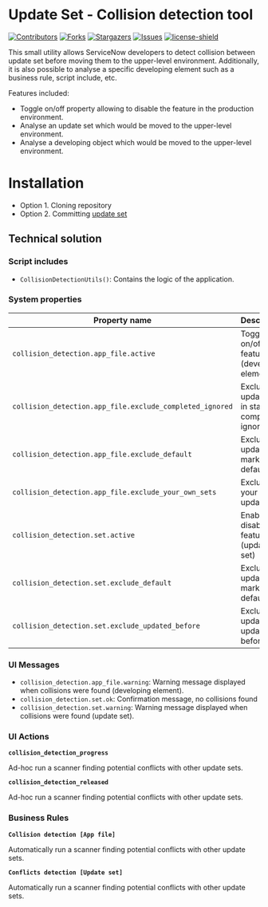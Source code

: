 # Update Set - Collision detection tool

[![Contributors][contributors-shield]][contributors-url]
[![Forks][forks-shield]][forks-url]
[![Stargazers][stars-shield]][stars-url]
[![Issues][issues-shield]][issues-url]
[![license-shield]][license-url]

This small utility allows ServiceNow developers to detect collision between update set before moving them to the upper-level environment. Additionally, it is also possible to analyse a specific developing element such as a business rule, script include, etc.

Features included:

- Toggle on/off property allowing to disable the feature in the production environment.
- Analyse an update set which would be moved to the upper-level environment.
- Analyse a developing object which would be moved to the upper-level environment.

# Installation

- Option 1. Cloning repository
- Option 2. Committing [update set](./releases/collision_detection_tool_100.xml)

## Technical solution

### Script includes

- `CollisionDetectionUtils()`: Contains the logic of the application.

### System properties

| Property name | Description |
| ------------- | ----------- |
| `collision_detection.app_file.active` | Toggle on/off the feature (developing element) |
| `collision_detection.app_file.exclude_completed_ignored` | Exclude update sets in states completed / ignored |
| `collision_detection.app_file.exclude_default` | Exclude update sets markes as default |
| `collision_detection.app_file.exclude_your_own_sets` | Exclude your own update sets |
| `collision_detection.set.active` | Enable / disable the feature (update set) |
| `collision_detection.set.exclude_default` | Exclude update sets markes as default |
| `collision_detection.set.exclude_updated_before` | Exclude update sets updated before |

### UI Messages

- `collision_detection.app_file.warning`: Warning message displayed when collisions were found (developing element).
- `collision_detection.set.ok`: Confirmation message, no collisions found
- `collision_detection.set.warning`: Warning message displayed when collisions were found (update set).

### UI Actions

**`collision_detection_progress`**

Ad-hoc run a scanner finding potential conflicts with other update sets.

**`collision_detection_released`**

Ad-hoc run a scanner finding potential conflicts with other update sets.

### Business Rules

**`Collision detection [App file]`**

Automatically run a scanner finding potential conflicts with other update sets.

**`Conflicts detection [Update set]`**

Automatically run a scanner finding potential conflicts with other update sets.


[contributors-shield]: https://img.shields.io/github/contributors/AlexAlvarez092/SN-Update-Set-Collision-Detection-Tool.svg?style=for-the-badge
[contributors-url]: https://github.com/AlexAlvarez092/SN-Update-Set-Collision-Detection-Tool/graphs/contributors

[forks-shield]: https://img.shields.io/github/forks/AlexAlvarez092/SN-Update-Set-Collision-Detection-Tool.svg?style=for-the-badge
[forks-url]: https://github.com/AlexAlvarez092/SN-Update-Set-Collision-Detection-Tool/network/members

[stars-shield]: https://img.shields.io/github/stars/AlexAlvarez092/SN-Update-Set-Collision-Detection-Tool.svg?style=for-the-badge
[stars-url]: https://github.com/gAlexAlvarez092/SN-Update-Set-Collision-Detection-Tool/stargazers

[issues-shield]: https://img.shields.io/github/issues/AlexAlvarez092/SN-Update-Set-Collision-Detection-Tool.svg?style=for-the-badge
[issues-url]: https://github.com/AlexAlvarez092/SN-Update-Set-Collision-Detection-Tool/issues

[license-shield]: https://img.shields.io/github/license/AlexAlvarez092/SN-Update-Set-Collision-Detection-Tool.svg?style=for-the-badge
[license-url]: https://github.com/AlexAlvarez092/SN-Update-Set-Collision-Detection-Tool/blob/master/LICENSE.txt

